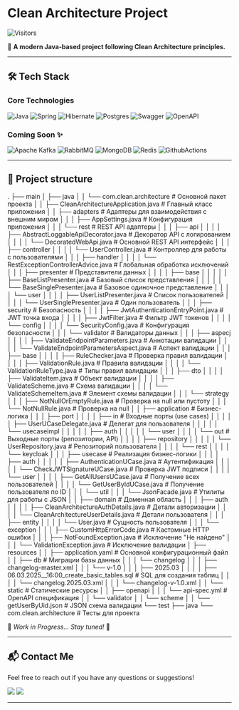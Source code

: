 # Clean Architecture Project

![Visitors](https://api.visitorbadge.io/api/visitors?path=https://github.com/Zaytsev-Dmitry/clean-architecture&label=Repository%20Visits&countColor=%230c7ebe&style=flat&labelStyle=none)

🚀 **A modern Java-based project following Clean Architecture principles.**

---

## 🛠 Tech Stack

### **Core Technologies**

![Java](https://img.shields.io/badge/java-%23ED8B00.svg?style=for-the-badge&logo=openjdk&logoColor=white)
![Spring](https://img.shields.io/badge/spring-%236DB33F.svg?style=for-the-badge&logo=spring&logoColor=white)
![Hibernate](https://img.shields.io/badge/Hibernate-59666C?style=for-the-badge&logo=Hibernate&logoColor=white)
![Postgres](https://img.shields.io/badge/postgres-%23316192.svg?style=for-the-badge&logo=postgresql&logoColor=white)
![Swagger](https://img.shields.io/badge/-Swagger-%23Clojure?style=for-the-badge&logo=swagger&logoColor=white)
![OpenAPI](https://img.shields.io/badge/openapiinitiative-%23000000.svg?style=for-the-badge&logo=openapiinitiative&logoColor=white)

### **Coming Soon** ✨

![Apache Kafka](https://img.shields.io/badge/Apache%20Kafka-000?style=for-the-badge&logo=apachekafka)
![RabbitMQ](https://img.shields.io/badge/Rabbitmq-FF6600?style=for-the-badge&logo=rabbitmq&logoColor=white)
![MongoDB](https://img.shields.io/badge/MongoDB-%234ea94b.svg?style=for-the-badge&logo=mongodb&logoColor=white)
![Redis](https://img.shields.io/badge/redis-%23DD0031.svg?&style=for-the-badge&logo=redis&logoColor=white)
![GithubActions](https://img.shields.io/badge/GitHub_Actions-2088FF?style=for-the-badge&logo=github-actions&logoColor=white)

---

## 📖 Project structure
.
├── main
│   ├── java
│   │   └── com.clean.architecture      # Основной пакет проекта
│   │       ├── CleanArchitectureApplication.java  # Главный класс приложения
│   │       ├── adapters                # Адаптеры для взаимодействия с внешним миром
│   │       │   ├── AppSettings.java      # Конфигурация приложения
│   │       │   └── rest                 # REST API адаптеры
│   │       │       ├── api
│   │       │       │   ├── AbstractLoggableApiDecorator.java # Декоратор API с логированием
│   │       │       │   └── DecoratedWebApi.java # Основной REST API интерфейс
│   │       │       ├── controller
│   │       │       │   └── UserController.java # Контроллер для работы с пользователями
│   │       │       ├── handler
│   │       │       │   └── RestExceptionControllerAdvice.java # Глобальная обработка исключений
│   │       │       ├── presenter         # Представители данных
│   │       │       │   ├── base
│   │       │       │   │   ├── BaseListPresenter.java  # Базовый список представления
│   │       │       │   │   └── BaseSinglePresenter.java  # Базовое одиночное представление
│   │       │       │   └── user
│   │       │       │       ├── UserListPresenter.java  # Список пользователей
│   │       │       │       └── UserSinglePresenter.java  # Один пользователь
│   │       │       ├── security         # Безопасность
│   │       │       │   ├── JwtAuthenticationEntryPoint.java # JWT точка входа
│   │       │       │   ├── JwtFilter.java # Фильтр JWT токенов
│   │       │       │   └── config
│   │       │       │       └── SecurityConfig.java # Конфигурация безопасности
│   │       │       └── validator        # Валидаторы данных
│   │       │           ├── aspecj
│   │       │           │   ├── ValidateEndpointParameters.java # Аннотации валидации
│   │       │           │   └── ValidateEndpointParametersAspect.java # Аспект валидации
│   │       │           ├── base
│   │       │           │   ├── RuleChecker.java  # Проверка правил валидации
│   │       │           │   ├── ValidationRule.java # Правила валидации
│   │       │           │   └── ValidationRuleType.java # Типы правил валидации
│   │       │           ├── dto
│   │       │           │   ├── ValidateItem.java  # Объект валидации
│   │       │           │   ├── ValidateScheme.java  # Схема валидации
│   │       │           │   └── ValidateSchemeItem.java  # Элемент схемы валидации
│   │       │           └── strategy
│   │       │               ├── NotNullOrEmptyRule.java  # Проверка на null или пустоту
│   │       │               └── NotNullRule.java  # Проверка на null
│   │       ├── application          # Бизнес-логика
│   │       │   ├── port
│   │       │   │   ├── in            # Входные порты (use cases)
│   │       │   │   │   ├── UserUCaseDelegate.java # Делегат для пользователя
│   │       │   │   │   └── usecaseimpl
│   │       │   │   │       ├── auth
│   │       │   │   │       └── user
│   │       │   │   └── out           # Выходные порты (репозитории, API)
│   │       │   │       ├── repository
│   │       │   │       │   └── UserRepository.java # Репозиторий пользователя
│   │       │   │       └── rest
│   │       │   │           └── keycloak
│   │       │   ├── usecase           # Реализация бизнес-логики
│   │       │   │   ├── auth
│   │       │   │   │   ├── AuthenticationUCase.java # Аутентификация
│   │       │   │   │   └── CheckJWTSignatureUCase.java # Проверка JWT подписи
│   │       │   │   └── user
│   │       │   │       ├── GetAllUsersUCase.java # Получение всех пользователей
│   │       │   │       └── GetUserByIdUCase.java # Получение пользователя по ID
│   │       │   └── util
│   │       │       └── JsonFacade.java # Утилиты для работы с JSON
│   │       ├── domain              # Доменная область
│   │       │   ├── auth
│   │       │   │   ├── CleanArchitectureAuthDetails.java # Детали авторизации
│   │       │   │   └── CleanArchitectureUserDetails.java # Детали пользователя
│   │       │   ├── entity
│   │       │   │   └── User.java # Сущность пользователя
│   │       │   └── exception
│   │       │       ├── CustomHttpErrorCode.java # Кастомные HTTP ошибки
│   │       │       ├── NotFoundException.java # Исключение "Не найдено"
│   │       │       └── ValidationException.java # Исключение валидации
│   ├── resources
│   │   ├── application.yaml  # Основной конфигурационный файл
│   │   ├── db                # Миграции базы данных
│   │   │   └── changelog
│   │   │       ├── changelog-master.xml
│   │   │       └── v-1.0
│   │   │           ├── 2025.03
│   │   │           │   ├── 06.03.2025__16:00_create_basic_tables.sql # SQL для создания таблиц
│   │   │           │   └── changelog.2025.03.xml
│   │   │           └── changelog-v-1.0.xml
│   │   └── static           # Статические ресурсы
│   │       ├── openapi
│   │       │   └── api-spec.yml # OpenAPI спецификация
│   │       └── validator
│   │           └── scheme
│   │               └── getUserByUid.json # JSON схема валидации
└── test
├── java
└── com.clean.architecture # Тесты для проекта

🚧 *Work in Progress... Stay tuned!* 🚧

---

## 📬 Contact Me

Feel free to reach out if you have any questions or suggestions!

[<img src="https://img.shields.io/badge/Gmail-D14836?style=for-the-badge&logo=gmail&logoColor=white">](mailto:zaytsev.dmitry9228@gmail.com)
[<img src="https://img.shields.io/badge/Telegram-2CA5E0?style=for-the-badge&logo=telegram&logoColor=white">](https://t.me/zaytsev_dv)

---